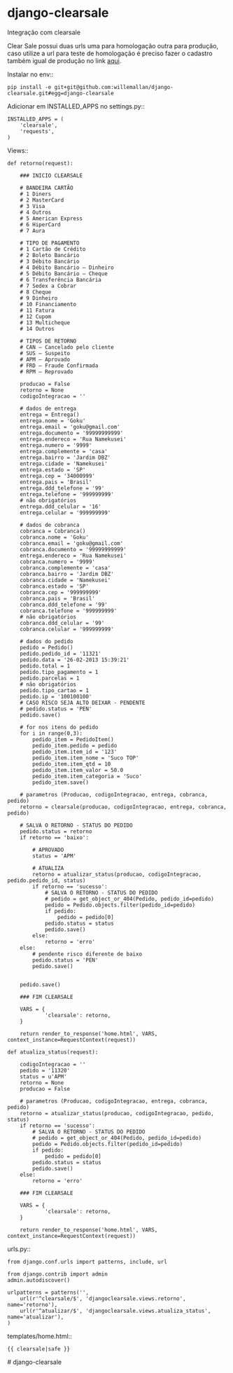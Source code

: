 django-clearsale
================

Integração com clearsale

Clear Sale possui duas urls uma para homologação outra para produção, caso utilize a url para teste de homologação é preciso fazer o cadastro também igual de produção no link <a href="http://homologacao.clearsale.com.br/loja/Cadastro.aspx" target="blank">aqui</a>.

Instalar no env::

    pip install -e git+git@github.com:willemallan/django-clearsale.git#egg=django-clearsale

Adicionar em INSTALLED_APPS no settings.py::

    INSTALLED_APPS = (
        'clearsale',
        'requests',
    )

Views::

    def retorno(request):

        ### INICIO CLEARSALE

        # BANDEIRA CARTÃO
        # 1 Diners
        # 2 MasterCard
        # 3 Visa
        # 4 Outros
        # 5 American Express
        # 6 HiperCard
        # 7 Aura

        # TIPO DE PAGAMENTO
        # 1 Cartão de Crédito
        # 2 Boleto Bancário
        # 3 Débito Bancário
        # 4 Débito Bancário – Dinheiro
        # 5 Débito Bancário – Cheque
        # 6 Transferência Bancária
        # 7 Sedex a Cobrar
        # 8 Cheque
        # 9 Dinheiro
        # 10 Financiamento
        # 11 Fatura
        # 12 Cupom
        # 13 Multicheque
        # 14 Outros

        # TIPOS DE RETORNO
        # CAN – Cancelado pelo cliente
        # SUS – Suspeito
        # APM – Aprovado
        # FRD – Fraude Confirmada
        # RPM – Reprovado

        producao = False
        retorno = None
        codigoIntegracao = ''

        # dados de entrega
        entrega = Entrega()
        entrega.nome = 'Goku'
        entrega.email = 'goku@gmail.com'
        entrega.documento = '99999999999'
        entrega.endereco = 'Rua Namekusei'
        entrega.numero = '9999'
        entrega.complemente = 'casa'
        entrega.bairro = 'Jardim DBZ'
        entrega.cidade = 'Namekusei'
        entrega.estado = 'SP'
        entrega.cep = '34000999'
        entrega.pais = 'Brasil'
        entrega.ddd_telefone = '99'
        entrega.telefone = '999999999'
        # não obrigatórios
        entrega.ddd_celular = '16'
        entrega.celular = '999999999'

        # dados de cobranca
        cobranca = Cobranca()
        cobranca.nome = 'Goku'
        cobranca.email = 'goku@gmail.com'
        cobranca.documento = '99999999999'
        entrega.endereco = 'Rua Namekusei'
        cobranca.numero = '9999'
        cobranca.complemente = 'casa'
        cobranca.bairro = 'Jardim DBZ'
        cobranca.cidade = 'Namekusei'
        cobranca.estado = 'SP'
        cobranca.cep = '999999999'
        cobranca.pais = 'Brasil'
        cobranca.ddd_telefone = '99'
        cobranca.telefone = '999999999'
        # não obrigatórios
        cobranca.ddd_celular = '99'
        cobranca.celular = '999999999'

        # dados do pedido
        pedido = Pedido()
        pedido.pedido_id = '11321'
        pedido.data = '26-02-2013 15:39:21'
        pedido.total = 1
        pedido.tipo_pagamento = 1
        pedido.parcelas = 1
        # não obrigatórios
        pedido.tipo_cartao = 1
        pedido.ip = '100100100'
        # CASO RISCO SEJA ALTO DEIXAR - PENDENTE
        # pedido.status = 'PEN'
        pedido.save()

        # for nos itens do pedido
        for i in range(0,3):
            pedido_item = PedidoItem()
            pedido_item.pedido = pedido
            pedido_item.item_id = '123'
            pedido_item.item_nome = 'Suco TOP'
            pedido_item.item_qtd = 10
            pedido_item.item_valor = 50.0
            pedido_item.item_categoria = 'Suco'
            pedido_item.save()

        # parametros (Producao, codigoIntegracao, entrega, cobranca, pedido)
        retorno = clearsale(producao, codigoIntegracao, entrega, cobranca, pedido)

        # SALVA O RETORNO - STATUS DO PEDIDO
        pedido.status = retorno
        if retorno == 'baixo':

            # APROVADO
            status = 'APM'

            # ATUALIZA
            retorno = atualizar_status(producao, codigoIntegracao, pedido.pedido_id, status)
            if retorno == 'sucesso':
                # SALVA O RETORNO - STATUS DO PEDIDO
                # pedido = get_object_or_404(Pedido, pedido_id=pedido)
                pedido = Pedido.objects.filter(pedido_id=pedido)
                if pedido:
                    pedido = pedido[0]
                pedido.status = status
                pedido.save()
            else:
                retorno = 'erro'
        else:
            # pendente risco diferente de baixo
            pedido.status = 'PEN'
            pedido.save()


        pedido.save()

        ### FIM CLEARSALE

        VARS = {
                'clearsale': retorno,
        }

        return render_to_response('home.html', VARS, context_instance=RequestContext(request))

    def atualiza_status(request):

        codigoIntegracao = ''
        pedido = '11320'
        status = u'APM'
        retorno = None
        producao = False

        # parametros (Producao, codigoIntegracao, entrega, cobranca, pedido)
        retorno = atualizar_status(producao, codigoIntegracao, pedido, status)
        if retorno == 'sucesso':
            # SALVA O RETORNO - STATUS DO PEDIDO
            # pedido = get_object_or_404(Pedido, pedido_id=pedido)
            pedido = Pedido.objects.filter(pedido_id=pedido)
            if pedido:
                pedido = pedido[0]
            pedido.status = status
            pedido.save()
        else:
            retorno = 'erro'

        ### FIM CLEARSALE

        VARS = {
                'clearsale': retorno,
        }

        return render_to_response('home.html', VARS, context_instance=RequestContext(request))

urls.py::

    from django.conf.urls import patterns, include, url

    from django.contrib import admin
    admin.autodiscover()

    urlpatterns = patterns('',
        url(r'^clearsale/$', 'djangoclearsale.views.retorno', name='retorno'),
        url(r'^atualizar/$', 'djangoclearsale.views.atualiza_status', name='atualizar'),
    )

templates/home.html::

    {{ clearsale|safe }}
#   d j a n g o - c l e a r s a l e 
 
 